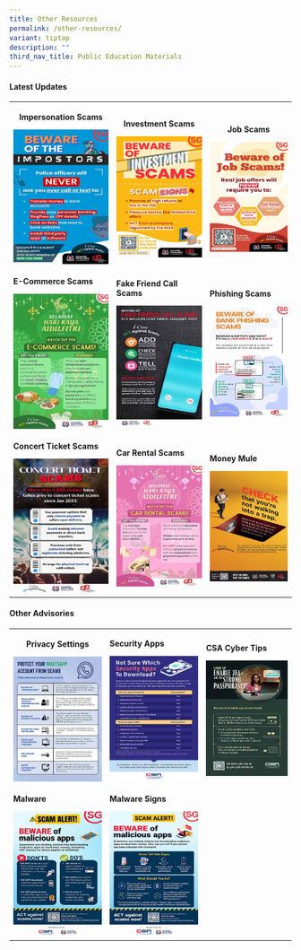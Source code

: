 ```yaml
---
title: Other Resources
permalink: /other-resources/
variant: tiptap
description: ""
third_nav_title: Public Education Materials
---
```

<h4><strong>Latest Updates</strong></h4>
<table style="minWidth: 75px">
<colgroup>
<col>
<col>
<col>
</colgroup>
<tbody>
<tr>
<th rowspan="1" colspan="1">
<p>Impersonation Scams</p><a class="isomer-image-wrapper" href="/files/HDB%20DDPs/GOIS_2_SA_Full__1080x1920_.pdf"><img style="width: 100%" height="auto" width="100%" alt="" src="/images/Public Education Materials/HDB DDPs/GOIS_2_SA_Full__1080x1920_.jpg"></a>
</th>
<th rowspan="1" colspan="1">
<p>Investment Scams</p><a class="isomer-image-wrapper" href="/files/HDB%20DDPs/beware_investment_scam.pdf"><img style="width: 100%" height="auto" width="100%" alt="" src="/images/Public Education Materials/HDB DDPs/Beware_Investment_Scam_1080x1920_.jpg"></a>
</th>
<th rowspan="1" colspan="1">
<p>Job Scams</p><a class="isomer-image-wrapper" href="/files/HDB%20DDPs/Beware_Job_Scam.pdf"><img style="width: 100%" height="auto" width="100%" alt="" src="/images/Public Education Materials/HDB DDPs/Job_Scam_1080x1920_.jpg"></a>
</th>
</tr>
<tr>
<td rowspan="1" colspan="1">
<p><strong>E-Commerce Scams</strong>
</p><a class="isomer-image-wrapper" href="/files/HDB%20DDPs/Hari_Raya_E_commerce_Scam.pdf"><img style="width: 100%" height="auto" width="100%" alt="" src="/images/Public Education Materials/HDB DDPs/HR_ECS__1080x1920_.jpg"></a>
</td>
<td rowspan="1" colspan="1">
<p><strong>Fake Friend Call Scams</strong>
</p><a class="isomer-image-wrapper" href="/files/HDB%20DDPs/Fake_Friend_Call_Scam.pdf"><img style="width: 100%" height="auto" width="100%" alt="" src="/images/Public Education Materials/HDB DDPs/FFCS_1080x1920.jpg"></a>
</td>
<td rowspan="1" colspan="1">
<p><strong>Phishing Scams</strong>
</p><a class="isomer-image-wrapper" href="/files/HDB%20DDPs/Bank_Phishing_Scam.pdf"><img style="width: 100%" height="auto" width="100%" alt="" src="/images/Public Education Materials/HDB DDPs/BPS_SA_Full__1080x1920_.jpg"></a>
</td>
</tr>
<tr>
<td rowspan="1" colspan="1">
<p><strong>Concert Ticket Scams</strong>
</p><a class="isomer-image-wrapper" href="/files/HDB%20DDPs/Concert_Ticket_Scam.pdf"><img style="width: 100%" height="auto" width="100%" alt="" src="/images/Public Education Materials/HDB DDPs/CTS_SA_Full__1080x1920_.jpg"></a>
</td>
<td rowspan="1" colspan="1">
<p><strong>Car Rental Scams</strong>
</p><a class="isomer-image-wrapper" href="/files/HDB%20DDPs/Hari_Raya_Car_Rental_Scam.pdf"><img style="width: 100%" height="auto" width="100%" alt="" src="/images/Public Education Materials/HDB DDPs/HR_CRS__1080x1920_.jpg"></a>
</td>
<td rowspan="1" colspan="1">
<p><strong>Money Mule</strong>
</p><a class="isomer-image-wrapper" href="/files/HDB%20DDPs/CHECK_Money_Mule.pdf"><img style="width: 100%" height="auto" width="100%" alt="" src="/images/Public Education Materials/HDB DDPs/money_mule.jpg"></a>
</td>
</tr>
</tbody>
</table>
<h4><strong>Other Advisories</strong></h4>
<table style="minWidth: 75px">
<colgroup>
<col>
<col>
<col>
</colgroup>
<tbody>
<tr>
<th rowspan="1" colspan="1">
<p>Privacy Settings</p><a class="isomer-image-wrapper" href="/files/HDB%20DDPs/Social_Media_Privacy_Settings_Infographic.pdf"><img style="width: 100%" height="auto" width="100%" alt="" src="/images/Public Education Materials/HDB DDPs/Whatsapp_Privacy_Settings_Infographic_1080x1920_.jpg"></a>
</th>
<td rowspan="1" colspan="1">
<p><strong>Security Apps</strong>
</p><a class="isomer-image-wrapper" href="/files/HDB%20DDPs/Security_Apps_Infographic_1080x1920.pdf"><img style="width: 100%" height="auto" width="100%" alt="" src="/images/Public Education Materials/HDB DDPs/Security_Apps_Infographic_1080x1920.jpg"></a>
</td>
<td rowspan="1" colspan="1">
<p><strong>CSA Cyber Tips</strong>
</p><a class="isomer-image-wrapper" href="/csa-cyber-tips/"><img style="width: 100%" height="auto" width="100%" alt="" src="/images/Public Education Materials/CSA Cyber Tips/CSA_Cyber_Tip_1.jpg"></a>
</td>
</tr>
<tr>
<td rowspan="1" colspan="1">
<p><strong>Malware</strong>
</p><a class="isomer-image-wrapper" href="/files/HDB%20DDPs/Malicious_Apps_Dos___Donts__1080_x_1920_.pdf"><img style="width: 100%" height="auto" width="100%" alt="" src="/images/Public Education Materials/HDB DDPs/Malicious_Apps_Dos___Donts__1080_x_1920_.jpg"></a>
</td>
<td rowspan="1" colspan="1">
<p><strong>Malware Signs</strong>
</p><a class="isomer-image-wrapper" href="/files/HDB%20DDPs/CSA_Malware_KV.pdf"><img style="width: 100%" height="auto" width="100%" alt="" src="/images/Public Education Materials/HDB DDPs/Malicious_Apps_Telltale___What_to_Do__1080_x_1920_.jpg"></a>
</td>
<td rowspan="1" colspan="1">
<p></p>
</td>
</tr>
</tbody>
</table>
<p></p>
<p></p>
<p></p>